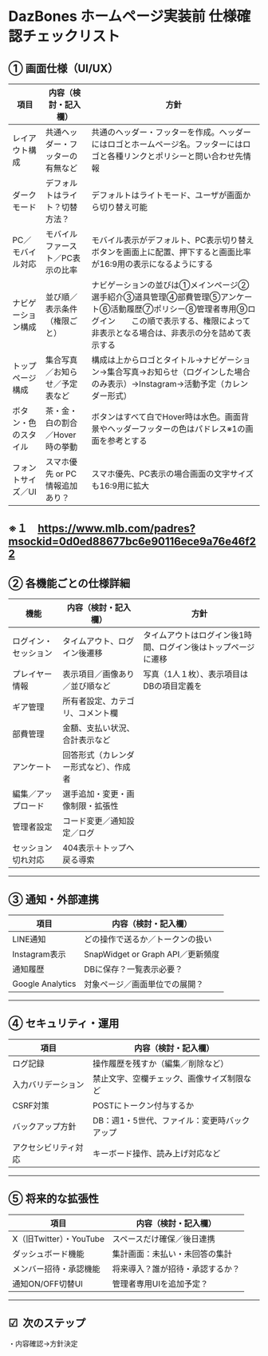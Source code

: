 
# DazBones ホームページ実装前 仕様確認チェックリスト


## ① 画面仕様（UI/UX）

| 項目         | 内容（検討・記入欄）         | 方針                                                                                                   |
| ---------- | ------------------ |------------------------------------------------------------------------------------------------------|
| レイアウト構成    | 共通ヘッダー・フッターの有無など   | 共通のヘッダー・フッターを作成。ヘッダーにはロゴとホームページ名。フッターにはロゴと各種リンクとポリシーと問い合わせ先情報                                        |
| ダークモード     | デフォルトはライト？切替方法？    | デフォルトはライトモード、ユーザが画面から切り替え可能                                                                          |
| PC／モバイル対応  | モバイルファースト／PC表示の比率  | モバイル表示がデフォルト、PC表示切り替えボタンを画面上に配置、押下すると画面比率が16:9用の表示になるようにする                                           |
| ナビゲーション構成  | 並び順／表示条件（権限ごと）     | ナビゲーションの並びは①メインページ②選手紹介③道具管理④部費管理⑤アンケート⑥活動履歴⑦ポリシー⑧管理者専用⑨ログイン　　この順で表示する、権限によって非表示となる場合は、非表示の分を詰めて表示する |
| トップページ構成   | 集合写真／お知らせ／予定表など    | 構成は上からロゴとタイトル→ナビゲーション→集合写真→お知らせ（ログインした場合のみ表示）→Instagram→活動予定（カレンダー形式）                               |
| ボタン・色のスタイル | 茶・金・白の割合／Hover時の挙動 |ボタンはすべて白でHover時は水色。画面背景やヘッダーフッターの色はパドレス※1の画面を参考とする|
| フォントサイズ／UI | スマホ優先 or PC情報追加あり？ |スマホ優先、PC表示の場合画面の文字サイズも16:9用に拡大|
※１　https://www.mlb.com/padres?msockid=0d0ed88677bc6e90116ece9a76e46f22
---

## ② 各機能ごとの仕様詳細

| 機能         | 内容（検討・記入欄）          |方針                                                                                                   |
| ---------- | ------------------- |------------------------------------------------------------------------------------------------------|
| ログイン・セッション | タイムアウト、ログイン後遷移      |タイムアウトはログイン後1時間、ログイン後はトップページに遷移|
| プレイヤー情報    | 表示項目／画像あり／並び順など     |写真（1人１枚）、表示項目はDBの項目定義を
| ギア管理       | 所有者設定、カテゴリ、コメント欄    |
| 部費管理       | 金額、支払い状況、合計表示など     |
| アンケート      | 回答形式（カレンダー形式など）、作成者 |
| 編集／アップロード  | 選手追加・変更・画像制限・拡張性    |
| 管理者設定      | コード変更／通知設定／ログ       |
| セッション切れ対応  | 404表示＋トップへ戻る導索      |

---

## ③ 通知・外部連携

| 項目               | 内容（検討・記入欄）                   |
| ---------------- | ---------------------------- |
| LINE通知           | どの操作で送るか／トークンの扱い             |
| Instagram表示      | SnapWidget or Graph API／更新頻度 |
| 通知履歴             | DBに保存？一覧表示必要？                |
| Google Analytics | 対象ページ／画面単位での展開？              |

---

## ④ セキュリティ・運用

| 項目         | 内容（検討・記入欄）               |
| ---------- | ------------------------ |
| ログ記録       | 操作履歴を残すか（編集／削除など）        |
| 入力バリデーション  | 禁止文字、空欄チェック、画像サイズ制限など    |
| CSRF対策     | POSTにトークン付与するか           |
| バックアップ方針   | DB：週1・5世代、ファイル：変更時バックアップ |
| アクセシビリティ対応 | キーボード操作、読み上げ対応など         |

---

## ⑤ 将来的な拡張性

| 項目                  | 内容（検討・記入欄）       |
| ------------------- | ---------------- |
| X（旧Twitter）・YouTube | スペースだけ確保／後日連携    |
| ダッシュボード機能           | 集計画面：未払い・未回答の集計  |
| メンバー招待・承認機能         | 将来導入？誰が招待・承認するか？ |
| 通知ON/OFF切替UI        | 管理者専用UIを追加予定？    |

---

## ☑ ️ 次のステップ

・内容確認→方針決定
